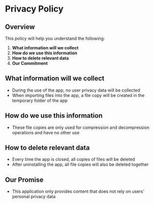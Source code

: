 
# Privacy Policy

## Overview

This policy will help you understand the following:
1. **What information will we collect**
2. **How do we use this information**
3. **How to delete relevant data**
4. **Our Commitment**

## What information will we collect

- During the use of the app, no user privacy data will be collected
- When importing files into the app, a file copy will be created in the temporary folder of the app

## How do we use this information

- These file copies are only used for compression and decompression operations and have no other use

## How to delete relevant data

- Every time the app is closed, all copies of files will be deleted
- After uninstalling the app, all file copies will also be deleted together

## Our Promise

- This application only provides content that does not rely on users' personal privacy data